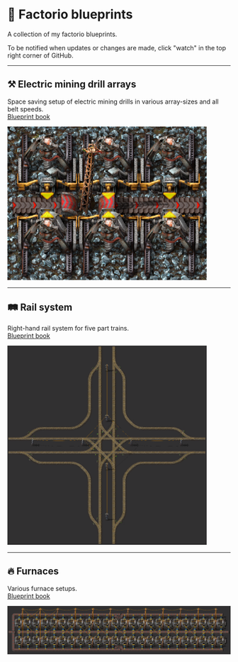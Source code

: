 # :blue_book: Factorio blueprints
A collection of my factorio blueprints.  

To be notified when updates or changes are made, click "watch" in the top right corner of GitHub.  

<hr>

## :hammer_and_pick: Electric mining drill arrays
Space saving setup of electric mining drills in various array-sizes and all belt speeds.  
<a href="/electric-mining-drill-arrays">Blueprint book</a>  

<img src="/electric-mining-drill-arrays/img/1-array%2Cred.png" alt="RundesBalli" width="450"/>  

<hr>

## :railway_track: Rail system
Right-hand rail system for five part trains.  
<a href="/rail-system">Blueprint book</a>  

<img src="/rail-system/img/intersection-l%2Css.png" alt="RundesBalli" width="450"/>  

<hr>

## :fire: Furnaces
Various furnace setups.  
<a href="/furnaces">Blueprint book</a>  

<img src="/furnaces/img/48electric-furnaces,red,opposite.png" alt="RundesBalli" width="600"/>  
